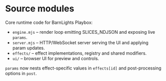# Source modules

Core runtime code for BarnLights Playbox:

- `engine.mjs` – render loop emitting SLICES_NDJSON and exposing live `params`.
- `server.mjs` – HTTP/WebSocket server serving the UI and applying param updates.
- `effects/` – effect implementations, registry and shared modifiers.
- `ui/` – browser UI for preview and controls.

`params` now nests effect-specific values in `effects[id]` and post-processing
options in `post`.
